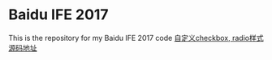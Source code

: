 # Baidu IFE 2017
This is the repository for my Baidu IFE 2017 code
[自定义checkbox, radio样式](https://github.com/lehwringthy/BaiduIFE2017/blob/master/checkbox%20and%20radio/checkboxandradio.html)
[源码地址](https://github.com/lehwringthy/BaiduIFE2017/blob/master/checkbox%20and%20radio/)
